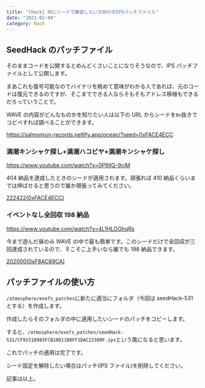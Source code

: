 ```yaml
---
title: "[Hack] 同じシードで練習したい方向けのIPSパッチファイル"
date: "2021-02-04"
category: Hack
---
```


## SeedHack のパッチファイル

そのままコードを公開するとめんどくさいことになりそうなので、IPS パッチファイルとして公開します。

まあこれも復号可能なのでバイナリを眺めて意味がわかる人であれば、元のコードは復元できるのですが、そこまでできる人ならそもそもアドレス移植もできるだろっていうことで。

WAVE の内容がどんなものかを知りたい人は以下の URL からシードを`0x`抜きでコピペすれば調べることができます。

https://salmonrun-records.netlify.app/ocean/?seed=0xFACE4ECC

### 満潮キンシャケ探し+満潮ハコビヤ+満潮キンシャケ探し

https://www.youtube.com/watch?v=0P9IlQ-9ciM

404 納品を達成したときのシードが適用されます。頑張れば 410 納品くらいまでは伸ばせると思うので誰か頑張ってみてください。

[222422(0xFACE4ECC)](https://cdn.discordapp.com/attachments/806624731741814866/806625784185880576/CF91518983FCB18D11B0FF1DAC22300F.ips)

### イベントなし全回収 198 納品

https://www.youtube.com/watch?v=4L1HLOGhqRs

今まで遊んだ昼のみ WAVE の中で最も簡単です。このシードだけで全回収が三回達成されているので、そこそこ上手いなら誰でも 198 納品できます。

[202000(0xF8AC89CA)](https://cdn.discordapp.com/attachments/806624731741814866/806624787169804288/CF91518983FCB18D11B0FF1DAC22300F.ips)

## パッチファイルの使い方

`/atmosphere/exefs_patches`に新たに適当にフォルダ（今回は seedHack-531 とする）を作成します。

作成したらそのフォルダの中に適用したいシードのパッチをコピーします。

すると、`/atmosphere/exefs_patches/seedHack-531/CF91518983FCB18D11B0FF1DAC22300F.ips`という風になると思います。

これでパッチの適用は完了です。

シード固定を解除したい場合はパッチ(IPS ファイル)を削除してください。

記事は以上。
